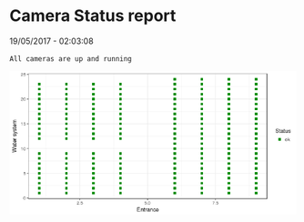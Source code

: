 Camera Status report
================
19/05/2017 - 02:03:08

    All cameras are up and running

![](camreport_files/figure-markdown_github/unnamed-chunk-2-1.png)

